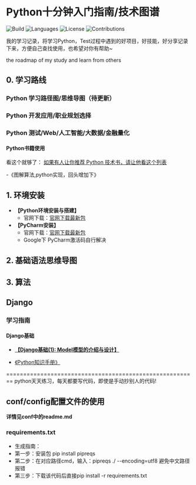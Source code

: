 # Python十分钟入门指南/技术图谱

![Build](https://img.shields.io/badge/Build-passing-brightgreen.svg)
![Languages](https://img.shields.io/badge/Languages-Python3.7-green.svg)
![License](https://img.shields.io/badge/License-MIT-orange.svg)
![Contributions](https://img.shields.io/badge/Contributions-welcome-ff69b4.svg)

我的学习记录，将学习Python，Test过程中遇到的好项目，好技能，好分享记录下来，方便自己查找使用，也希望对你有帮助~

the roadmap of my study and learn from others

## 0. 学习路线
### Python 学习路径图/思维导图（待更新）
### Python 开发应用/职业规划选择
### Python 测试/Web/人工智能/大数据/金融量化

#### Python书籍使用
看这个就够了：
[如果有人让你推荐 Python 技术书，请让他看这个列表](https://github.com/jobbole/awesome-python-books)

-《图解算法,python实现，回头增加下》
## 1. 环境安装
- **【Python环境安装与搭建】**
    - 官网下载：[官网下载最新包](https://www.python.org/)
- **【PyCharm安装】**
    - 官网下载：[官网下载最新包](https://www.jetbrains.com/pycharm/)
    - Google下 PyCharm激活码自行解决

## 2. 基础语法思维导图

## 3. 算法

## Django
### 学习指南
#### Django基础
- **[【Django基础\(1\): Model模型的介绍与设计】](https://mp.weixin.qq.com/s/nmwikIXGwVFN6e0E5FlPEQ)**

- [《Python知识手册》](http://liyangbit.com/python-knowledge-handbook/)


========================================================
python天天练习，每天都要写代码，即使是手动抄别人的代码!


## conf/config配置文件的使用

**详情见conf中的readme.md**


### requirements.txt
- 生成指南：
- 第一步：安装包 pip install pipreqs
- 第二步：在对应路径cmd，输入：pipreqs ./ --encoding=utf8 避免中文路径报错
- 第三步：下载该代码后直接pip install -r requirements.txt